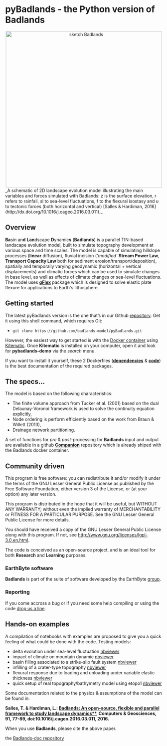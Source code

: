 pyBadlands - the Python version of Badlands
=====

<div align="center">
    <img width=500 src="https://github.com/badlands-model/Badlands-doc/blob/master/figures/sketch.png" alt="sketch Badlands" title="sketch of Badlands range of models."</img>
</div>
_A schematic of 2D landscape evolution model illustrating the main variables and forces simulated with Badlands: z is the surface elevation, r refers to rainfall, sl to sea-level fluctuations, f to the flexural isostasy and u to tectonic forces (both horizontal and vertical) [Salles & Hardiman, 2016](http://dx.doi.org/10.1016/j.cageo.2016.03.011)._

## Overview

**Ba**sin an**d** **Lan**dscape **D**ynamic**s** (**Badlands**) is a parallel TIN-based landscape evolution model, built to simulate topography development at various space and time scales. The model is capable of simulating hillslope processes (**linear** diffusion), fluvial incision (*'modified'* **Stream Power Law**, **Transport Capacity Law** both for sediment  erosion/transport/deposition), spatially and temporally varying geodynamic (horizontal + vertical displacements) and climatic forces which can be used to simulate changes in base level, as well as effects of climate changes or sea-level fluctuations. The model uses  [**gFlex**](https://github.com/awickert/gFlex) package which is designed to solve elastic plate flexure for applications to Earth's lithosphere.

## Getting started

The latest pyBadlands version is the one that’s in our Github [repository](https://github.com/badlands-model/pyBadlands). Get it using this shell command, which requires Git:
* `git clone https://github.com/badlands-model/pyBadlands.git`

However, the easiest way to get started is with the [Docker container](https://hub.docker.com/u/badlandsmodel/) using [Kitematic](https://docs.docker.com/kitematic/userguide/). Once **Kitematic** is installed on your computer, open it and look for **pybadlands-demo** via the *search* menu.

If you want to install it yourself, these 2 Dockerfiles ([**dependencies**](https://github.com/badlands-model/pyBadlands-Dependencies-Docker/blob/master/Dockerfile) & [**code**](https://github.com/badlands-model/pyBadlands-Docker-Demo/blob/master/Dockerfile)) is the best documentation of the required packages.

## The specs...

The model is based on the following characteristics: 
* The finite volume approach from Tucker et al. (2001) based on the dual Delaunay-Voronoi framework is used to solve the continuity equation explicitly, 
* Node ordering is perform efficiently based on the work from Braun & Willett (2013),
* Drainage network partitioning. 

A set of functions for _pre_ & _post_-processing for **Badlands** input and output are available in a github [**Companion**](https://github.com/badlands-model/pyBadlands-Companion) repository which is already shiped with the Badlands docker container.

## Community driven

This program is free software: you can redistribute it and/or modify it under the terms of the GNU Lesser General Public License as published by the Free Software Foundation, either version 3 of the License, or (at your option) any later version.

This program is distributed in the hope that it will be useful, but WITHOUT ANY WARRANTY; without even the implied warranty of MERCHANTABILITY or FITNESS FOR A PARTICULAR PURPOSE.  See the GNU Lesser General Public License for more details.

You should have received a copy of the GNU Lesser General Public License along with this program.  If not, see <http://www.gnu.org/licenses/lgpl-3.0.en.html>.

The code is conceived as an open-source project, and is an ideal tool for both **Research** and **Learning** purposes.

### EarthByte software 

**Badlands** is part of the suite of software developed by the EarthByte [group](http://www.earthbyte.org/category/resources/).

### Reporting  

If you come accross a bug or if you need some help compiling or using the code [drop us a line](tristan.salles@sydney.edu.au).

## Hands-on examples

A compilation of notebooks with examples are proposed to give you a quick feeling of what could be done with the code. Testing models:

+ delta evolution under sea-level fluctuation [nbviewer](http://nbviewer.jupyter.org/github/badlands-model/pyBadlands/blob/master/Examples/delta/delta.ipynb)
+ impact of climate on mountain dynamic [nbviewer](http://nbviewer.jupyter.org/github/badlands-model/pyBadlands/blob/master/Examples/mountain/mountain.ipynb)
+ basin filling associated to a strike-slip fault system [nbviewer](http://nbviewer.jupyter.org/github/badlands-model/pyBadlands/blob/master/Examples/strikeslip/strike-slip.ipynb)
+ infilling of a crater-type topography [nbviewer](http://nbviewer.jupyter.org/github/badlands-model/pyBadlands/blob/master/Examples/crater/crater.ipynb)
+ flexural response due to loading and unloading under variable elastic thickness [nbviewer](http://nbviewer.jupyter.org/github/badlands-model/pyBadlands/blob/master/Examples/flexure/flexure.ipynb)
+ quick setup of real topography/bathymetry model using etopo1 [nbviewer](http://nbviewer.jupyter.org/github/badlands-model/pyBadlands/blob/master/Examples/etopo/etopo.ipynb)

Some documentation related to the physics & assumptions of the model can be found in:

**Salles, T. & Hardiman, L.: [Badlands: An open-source, flexible and parallel framework to study landscape dynamics**](http://dx.doi.org/10.1016/j.cageo.2016.03.011), Computers & Geosciences, 91, 77-89, doi:10.1016/j.cageo.2016.03.011, 2016.**

When you use **Badlands**, please cite the above paper.

the <a href='https://github.com/badlands-model/Badlands-doc'>Badlands-doc repository<a/>

